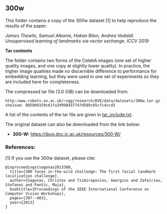 ## 300w

This folder contains a copy of the 300w dataset [1] to help reproduce the results of the paper:

*James Thewlis, Samuel Albanie, Hakan Bilen, Andrea Vedaldi. Unsupervised learning of landmarks via vector exchange. ICCV 2019*

**Tar contents**

The folder contains two forms of the CelebA images (one set of higher quality images, and
one copy at slightly lower quality).  In practice, the higher image qualities made no
discernible difference to performance for embedding learning, but they were used in one set of experiments so they are included here for completeness.

The compressed tar file (3.0 GiB) can be downloaded from:

```
http:/www.robots.ox.ac.uk/~vgg/research/DVE/data/datasets/300w.tar.gz
sha1sum: 885b09159c61fa29998437747d589c65cfc4ccd3
```
A list of the contents of the tar file are given in [tar_include.txt](tar_include.txt).


The original dataset can also be downloaded from the link below:

* **300-W:** https://ibug.doc.ic.ac.uk/resources/300-W/

### References:

[1] If you use the 300w dataset, please cite:
```
@inproceedings{sagonas2013300,
  title={300 faces in-the-wild challenge: The first facial landmark localization challenge},
  author={Sagonas, Christos and Tzimiropoulos, Georgios and Zafeiriou, Stefanos and Pantic, Maja},
  booktitle={Proceedings of the IEEE International Conference on Computer Vision Workshops},
  pages={397--403},
  year={2013}
}
```